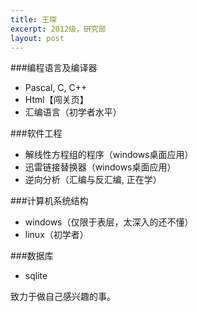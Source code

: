 ```yaml
---
title: 王琛
excerpt: 2012级，研究部
layout: post
---
```

###编程语言及编译器
 - Pascal, C, C++
 - Html【闯关页】
 - 汇编语言（初学者水平）
 
###软件工程
 - 解线性方程组的程序（windows桌面应用）
 - 迅雷链接替换器（windows桌面应用）
 - 逆向分析（汇编与反汇编, 正在学）
 
###计算机系统结构
 - windows（仅限于表层，太深入的还不懂）
 - linux（初学者）
 
###数据库
 - sqlite
 

致力于做自己感兴趣的事。
